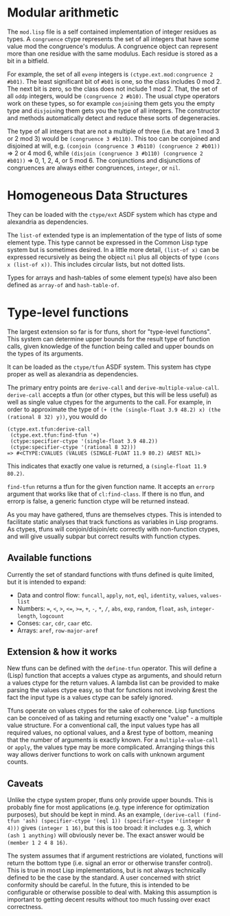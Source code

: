 # Modular arithmetic

The `mod.lisp` file is a self contained implementation of integer residues as types. A `congruence` ctype represents the set of all integers that have some value mod the congruence's modulus. A congruence object can represent more than one residue with the same modulus. Each residue is stored as a bit in a bitfield.

For example, the set of all `evenp` integers is `(ctype.ext.mod:congruence 2 #b01)`. The least significant bit of `#b01` is one, so the class includes 0 mod 2. The next bit is zero, so the class does not include 1 mod 2. That, the set of all `oddp` integers, would be `(congruence 2 #b10)`. The usual ctype operators work on these types, so for example `conjoin`ing them gets you the empty type and `disjoin`ing them gets you the type of all integers. The constructor and methods automatically detect and reduce these sorts of degeneracies.

The type of all integers that are not a multiple of three (i.e. that are 1 mod 3 or 2 mod 3) would be `(congruence 3 #b110)`. This too can be conjoined and disjoined at will, e.g. `(conjoin (congruence 3 #b110) (congruence 2 #b01))` => 2 or 4 mod 6, while `(disjoin (congruence 3 #b110) (congruence 2 #b01))` => 0, 1, 2, 4, or 5 mod 6. The conjunctions and disjunctions of congruences are always either congruences, `integer`, or `nil`.

# Homogeneous Data Structures

They can be loaded with the `ctype/ext` ASDF system which has ctype and alexandria as dependencies.

The `list-of` extended type is an implementation of the type of lists of some element type. This type cannot be expressed in the Common Lisp type system but is sometimes desired. In a little more detail, `(list-of x)` can be expressed recursively as being the object `nil` plus all objects of type `(cons x (list-of x))`. This includes circular lists, but not dotted lists.

Types for arrays and hash-tables of some element type(s) have also been defined as `array-of` and `hash-table-of`.

# Type-level functions

The largest extension so far is for tfuns, short for "type-level functions". This system can determine upper bounds for the result type of function calls, given knowledge of the function being called and upper bounds on the types of its arguments.

It can be loaded as the `ctype/tfun` ASDF system. This system has ctype proper as well as alexandria as dependencies.

The primary entry points are `derive-call` and `derive-multiple-value-call`. `derive-call` accepts a tfun (or other ctypes, but this will be less useful) as well as single value ctypes for the arguments to the call. For example, in order to approximate the type of `(+ (the (single-float 3.9 48.2) x) (the (rational 8 32) y))`, you would do

```
(ctype.ext.tfun:derive-call
 (ctype.ext.tfun:find-tfun '+)
 (ctype:specifier-ctype '(single-float 3.9 48.2))
 (ctype:specifier-ctype '(rational 8 32)))
=> #<CTYPE:CVALUES (VALUES (SINGLE-FLOAT 11.9 80.2) &REST NIL)>
```

This indicates that exactly one value is returned, a `(single-float 11.9 80.2)`.

`find-tfun` returns a tfun for the given function name. It accepts an `errorp` argument that works like that of `cl:find-class`. If there is no tfun, and errorp is false, a generic function ctype will be returned instead.

As you may have gathered, tfuns are themselves ctypes. This is intended to facilitate static analyses that track functions as variables in Lisp programs. As ctypes, tfuns will conjoin/disjoin/etc correctly with non-function ctypes, and will give usually subpar but correct results with function ctypes.

## Available functions

Currently the set of standard functions with tfuns defined is quite limited, but it is intended to expand:

 * Data and control flow: `funcall`, `apply`, `not`, `eql`, `identity`, `values`, `values-list`
 * Numbers: `=`, `<`, `>`, `<=`, `>=`, `+`, `-`, `*`, `/`, `abs`, `exp`, `random`, `float`, `ash`, `integer-length`, `logcount`
 * Conses: `car`, `cdr`, `caar` etc.
 * Arrays: `aref`, `row-major-aref`

## Extension & how it works

New tfuns can be defined with the `define-tfun` operator. This will define a (Lisp) function that accepts a values ctype as arguments, and should return a values ctype for the return values. A lambda list can be provided to make parsing the values ctype easy, so that for functions not involving &rest the fact the input type is a values ctype can be safely ignored.

Tfuns operate on values ctypes for the sake of coherence. Lisp functions can be conceived of as taking and returning exactly one "value" - a multiple value structure. For a conventional call, the input values type has all required values, no optional values, and a &rest type of bottom, meaning that the number of arguments is exactly known. For a `multiple-value-call` or `apply`, the values type may be more complicated. Arranging things this way allows deriver functions to work on calls with unknown argument counts.

## Caveats

Unlike the ctype system proper, tfuns only provide upper bounds. This is probably fine for most applications (e.g. type inference for optimization purposes), but should be kept in mind. As an example, `(derive-call (find-tfun 'ash) (specifier-ctype '(eql 1)) (specifier-ctype '(integer 0 4)))` gives `(integer 1 16)`, but this is too broad: it includes e.g. 3, which `(ash 1 anything)` will obviously never be. The exact answer would be `(member 1 2 4 8 16)`.

The system assumes that if argument restrictions are violated, functions will return the bottom type (i.e. signal an error or otherwise transfer control). This is true in most Lisp implementations, but is not always technically defined to be the case by the standard. A user concerned with strict conformity should be careful. In the future, this is intended to be configurable or otherwise possible to deal with. Making this assumption is important to getting decent results without too much fussing over exact correctness.
